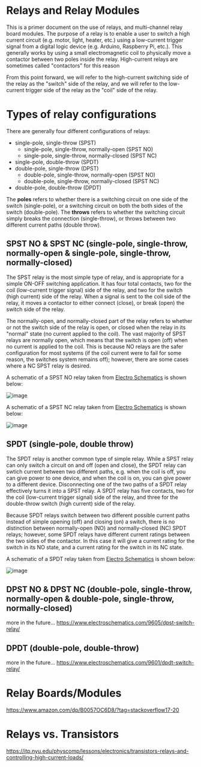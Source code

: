 # Relays and Relay Modules

This is a primer document on the use of relays, and multi-channel relay board modules.  The purpose of a relay is to enable a user to switch a high current circuit (e.g. motor, light, heater, etc.) using a low-current trigger signal from a digital logic device (e.g. Arduino, Raspberry Pi, etc.).  This generally works by using a small electromagnetic coil to physically move a contactor between two poles inside the relay.  High-current relays are sometimes called "contactors" for this reason

From this point forward, we will refer to the high-current switching side of the relay as the "switch" side of the relay, and we will refer to the low-current trigger side of the relay as the "coil" side of the relay.

# Types of relay configurations

There are generally four different configurations of relays:

 - single-pole, single-throw (SPST)
   - single-pole, single-throw, normally-open (SPST NO)
   - single-pole, single-throw, normally-closed (SPST NC)
 - single-pole, double-throw (SPDT)
 - double-pole, single-throw (DPST)
   - double-pole, single-throw, normally-open (SPST NO)
   - double-pole, single-throw, normally-closed (SPST NC)
 - double-pole, double-throw (DPDT)
 

The **poles** refers to whether there is a switching circuit on one side of the switch (single-pole), or a switching circuit on both the both sides of the switch (double-pole).  The **throws** refers to whether the switching circuit simply breaks the connection (single-throw), or throws between two different current paths (double throw).  

## SPST NO & SPST NC (single-pole, single-throw, normally-open & single-pole, single-throw, normally-closed)

The SPST relay is the most simple type of relay, and is appropriate for a simple ON-OFF switching application.  It has four total contacts, two for the coil (low-current trigger signal) side of the relay, and two for the switch (high current) side of the relay.  When a signal is sent to the coil side of the relay, it moves a contactor to either connect (close), or break (open) the switch side of the relay.  

The normally-open, and normally-closed part of the relay refers to whether or not the switch side of the relay is open, or closed when the relay in its "normal" state (no current applied to the coil).  The vast majority of SPST relays are normally open, which means that the switch is open (off) when no current is applied to the coil.  This is because NO relays are the safer configuration for most systems (if the coil current were to fail for some reason, the switches system remains off); however, there are some cases where a NC SPST relay is desired.

A schematic of a SPST NO relay taken from [Electro Schematics](https://www.electroschematics.com/9593/normally-open-relay-switch/) is shown below:

![image](https://github.com/riplaboratory/Kanaloa/blob/master/PrimerDocuments/Relays/Images/SPST-NO-schematic.png)

A schematic of a SPST NC relay taken from [Electro Schematics](https://www.electroschematics.com/9595/normally-closed-relay-switch/) is shown below:

![image](https://github.com/riplaboratory/Kanaloa/blob/master/PrimerDocuments/Relays/Images/SPST-NC-schematic.png)

## SPDT (single-pole, double throw)

The SPDT relay is another common type of simple relay.  While a SPST relay can only switch a circuit on and off (open and close), the SPDT relay can swtich current between two different paths, e.g. when the coil is off, you can give power to one device, and when the coil is on, you can give power to a different device.  Disconnecting one of the two paths of a SPDT relay effectively turns it into a SPST relay.  A SPDT relay has five contacts, two for the coil (low-current trigger signal) side of the relay, and three for the double-throw switch (high current) side of the relay.

Because SPDT relays switch between two different possible current paths instead of simple opening (off) and closing (on) a switch, there is no distinction between normally-open (NO) and normally-closed (NC) SPDT relays; however, some SPDT relays have different current ratings between the two sides of the contactor.  In this case it will give a current rating for the switch in its NO state, and a current rating for the switch in its NC state.

A schematic of a SPDT relay taken from [Electro Schematics](https://www.electroschematics.com/9598/spdt-relay-switch/) is shown below:

![image](https://github.com/riplaboratory/Kanaloa/blob/master/PrimerDocuments/Relays/Images/SPDT-schematic.png)

## DPST NO & DPST NC (double-pole, single-throw, normally-open & double-pole, single-throw, normally-closed)

more in the future...
https://www.electroschematics.com/9605/dpst-switch-relay/

## DPDT (double-pole, double-throw)

more in the future...
https://www.electroschematics.com/9601/dpdt-switch-relay/


# Relay Boards/Modules
https://www.amazon.com/dp/B0057OC6D8/?tag=stackoverflow17-20

# Relays vs. Transistors
https://itp.nyu.edu/physcomp/lessons/electronics/transistors-relays-and-controlling-high-current-loads/
